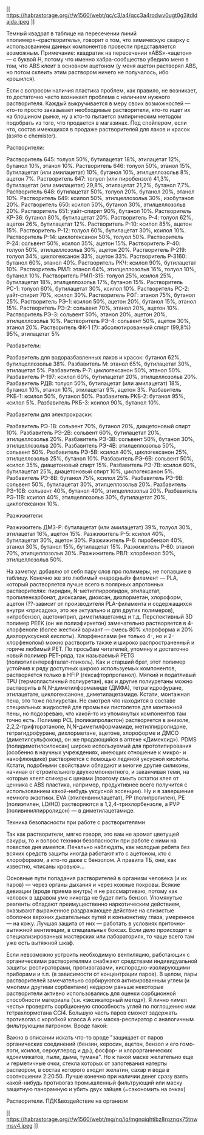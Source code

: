 [[ https://habrastorage.org/r/w1560/webt/qc/c3/a4/qcc3a4rodwv0ugt0g3itdldajda.jpeg ]]

Темный квадрат в таблице на пересечении линий «полимер»-«растворитель», говорит о том, что химическую сварку с использованием данных компонентов провести представляется возможным. Примечание: квадратик на пересечении «ABS»-«ацетон» — с буквой H, потому что именно хабра-сообщество убедило меня в том, что ABS клеит в основном ацетоном (у меня ацетон растворял ABS, но потом склеить этим раствором ничего не получалось, ибо крошился).

Если с вопросом наличия пластика проблем, как правило, не возникает, то достаточно часто возникает проблема с наличием нужного растворителя. Каждый выкручивается в меру своих возможностей — кто-то просто заказывает необходимые растворители, кто-то ищет их на блошином рынке, ну а кто-то пытается эмпирическим методом подобрать из того, что продается в магазинах. Под спойлером, если что, состав имеющихся в продаже растворителей для лаков и красок (взято с chemister).

Растворители:

Растворитель 645: толуол 50%, бутилацетат 18%, этилацетат 12%, бутанол 10%, этанол 10%.
Растворитель 646: толуол 50%, этанол 15%, бутилацетат (или амилацетат) 10%, бутанол 10%, этилцеллозольв 8%, ацетон 7%.
Растворитель 647: толуол (или пиробензол) 41,3%, бутилацетат (или амилацетат) 29,8%, этилацетат 21,2%, бутанол 7,7%.
Растворитель 648: бутилацетат 50%, толуол 20%, бутанол 20%, этанол 10%.
Растворитель 649: ксилол 50%, этилцеллозольв 30%, изобутанол 20%.
Растворитель 650: ксилол 50%, бутанол 30%, этилцеллозольв 20%.
Растворитель 651: уайт-спирит 90%, бутанол 10%.
Растворитель КР-36: бутанол 80%, бутилацетат 20%.
Растворитель Р-4: толуол 62%, ацетон 26%, бутилацетат 12%.
Растворитель Р-10: ксилол 85%, ацетон 15%.
Растворитель Р-12: толуол 60%, бутилацетат 30%, ксилол 10%.
Растворитель Р-14: циклогексанон 50%, толуол 50%.
Растворитель Р-24: сольвент 50%, ксилол 35%, ацетон 15%.
Растворитель Р-40: толуол 50%, этилцеллозольв 30%, ацетон 20%.
Растворитель Р-219: толуол 34%, циклогексанон 33%, ацетон 33%.
Растворитель Р-3160: бутанол 60%, этанол 40%.
Растворитель РКЧ: ксилол 90%, бутилацетат 10%.
Растворитель РМЛ: этанол 64%, этилцеллозольв 16%, толуол 10%, бутанол 10%.
Растворитель РМЛ-315: толуол 25%, ксилол 25%, бутилацетат 18%, этилцеллозольв 17%, бутанол 15%.
Растворитель РС-1: толуол 60%, бутилацетат 30%, ксилол 10%.
Растворитель РС-2: уайт-спирит 70%, ксилол 30%.
Растворитель РФГ: этанол 75%, бутанол 25%.
Растворитель РЭ-1: ксилол 50%, ацетон 20%, бутанол 15%, этанол 15%.
Растворитель РЭ-2: сольвент 70%, этанол 20%, ацетон 10%.
Растворитель РЭ-3: сольвент 50%, этанол 20%, ацетон 20%, этилцеллозольв 10%.
Растворитель РЭ-4: сольвент 50%, ацетон 30%, этанол 20%.
Растворитель ФК-1 (?): абсолютированный спирт (99,8%) 95%, этилацетат 5%

Разбавители:

Разбавитель для водоразбавленных лаков и красок: бутанол 62%, бутилцеллозольв 38%.
Разбавитель М: этанол 65%, бутилацетат 30%, этилацетат 5%.
Разбавитель Р-7: циклогексанон 50%, этанол 50%.
Разбавитель Р-197: ксилол 60%, бутилацетат 20%, этилцеллозольв 20%.
Разбавитель РДВ: толуол 50%, бутилацетат (или амилацетат) 18%, бутанол 10%, этанол 10%, этилацетат 9%, ацетон 3%.
Разбавитель РКБ-1: ксилол 50%, бутанол 50%.
Разбавитель РКБ-2: бутанол 95%, ксилол 5%.
Разбавитель РКБ-3: ксилол 90%, бутанол 10%.

Разбавители для электрокраски:

Разбавитель РЭ-1В: сольвент 70%, бутанол 20%, диацетоновый спирт 10%.
Разбавитель РЭ-2В: сольвент 60%, бутилацетат 20%, этилцеллозольв 20%.
Разбавитель РЭ-3В: сольвент 50%, бутанол 30%, этилцеллозольв 20%.
Разбавитель РЭ-4В: этилцеллозольв 50%, сольвент 50%.
Разбавитель РЭ-5В: ксилол 40%, циклогексанон 25%, этилцеллозольв 25%, бутанол 10%.
Разбавитель РЭ-6В: сольвент 50%, ксилол 35%, диацетоновый спирт 15%.
Разбавитель РЭ-7В: ксилол 60%, бутилацетат 25%, диацетоновый спирт 10%, циклогексанон 5%.
Разбавитель РЭ-8В: бутанол 75%, ксилол 25%.
Разбавитель РЭ-9В: сольвент 50%, бутилацетат 30%, этилцеллозольв 20%.
Разбавитель РЭ-10В: сольвент 40%, бутанол 40%, этилцеллозольв 20%.
Разбавитель РЭ-11В: ксилол 40%, этилцеллозольв 30%, бутилацетат 20%, циклогексанон 10%.

Разжижители:

Разжижитель ДМЗ-Р: бутилацетат (или амилацетат) 39%, толуол 30%, этилацетат 16%, ацетон 15%.
Разжижитель Р-5: ксилол 40%, бутилацетат 30%, ацетон 30%.
Разжижитель Р-6: пиробензол 40%, этанол 30%, бутанол 15%, бутилацетат 15%.
Разжижитель Р-60: этанол 70%, этилцеллозольв 30%.
Разжижитель РВЛ: хлорбензол 50%, этилцеллозольв 50%. 

На заметку: добавлю от себя пару слов про полимеры, не попавшие в таблицу. Конечно же это любимый «народный» филамент — PLA, который растворяется лучше всего в полярных апротонных растворителях: пиридин, N-метилпирролидон, этилацетат, пропиленкарбонат, диоксалан, диоксан, дихлорметан, хлороформ, ацетон (??-зависит от производителя PLA-филамента и содержащихся внутри «присадок», это же актуально и для других полимеров), нитробензол, ацетонитрил, диметилацетамид и т.д. Перспективный 3D полимер PEEK (он же полиэфиркетон) замечательно растворяется в 4-хлорфеноле (более жесткий вариант — смесь 80% хлороформа и 20% дихлоруксусной кислоты). Хлорфенолами (не только 4-, но и 2-хлорфенолом) можно растворить также и широко распространенный и горяче любимый PET. По просьбам читателей, упомяну и достаточно новый полимер PET-ряда, так называемый PETG (полиэтилентерефталат-гликоль). Как и старший брат, этот полимер устойчив к ряду доступных широко используемых компонентов, растворяется только в HFIP (гексафторпропанол). Мягкий и податливый TPU (термопластичный полиуретан), как и другие полиуретаны можно растворить в N,N-диметилформамиде (ДМФА), тетрагидрофуране, этилацетате, циклогексаноне, диметилацетамиде. Кстати, монтажная пена, это тоже полиуретан. Не смотрел что находится в составе специальных жидкостей для промывки пистолетов для монтажной пены, но подозреваю, что какой-то из упомянутых компонентов там точно есть. Полимер PCL (поликапролактон) растворяется в анизоле, 2,2,2-трифторэтаноле, N,N-диметилформамиде, метилпирролидоне, тетрагидрофуране, дихлорметане, ацетоне, хлороформе и ДМСО (диметилсульфоксид, он же продающийся в аптеке «Димексид»). PDMS (полидиметилсилоксан) широко используемый для прототипирования (особенно в научных учреждениях, имеющих отношение к микро- и нанофлюидике) растворяется с помощью ледяной уксусной кислоты. Кстати, подобными свойствами обладают и многие другие силиконы, начиная от строительного двухкомпонентного, и заканчивая теми, на которые клеят стикеры с ценами (поэтому смыть остатки клея от ценника с ABS пластика, например, продуктивнее всего получится с использованием какой-нибудь уксусной эссенции). Ну и в завершение немного экзотики. EVA (этиленвинилацетат), PP (полипропилен), PE (полиэтилен, LD/HD) растворяются в 1,2,4-трихлорбензоле, а PVP (поливинилпирролидон) — в диметилацетамиде.

Техника безопасности при работе с растворителями

Так как растворители, мягко говоря, это вам не аромат цветущей сакуры, то и вопрос техники безопасности при работе с ними на повестке дня имеется. Печально наблюдать, как молодые ребята без всяких средств защиты иногда работают кто с ацетоном, кто с хлороформом, а кто-то даже с бензолом. А правила ТБ, они, как известно, «писаны кровью»…

Основные пути попадания растворителей в организм человека (и их паров) — через органы дыхания и через кожные покровы. Всякие девиации (вроде приема внутрь) я не рассмартиваю, потому как человек в здравом уме никогда не будет пить бензол. Упомянутые реагенты обладают преимущественно наркотическим действием, оказывают выраженное раздражающее действие на слизистые оболочки верхних дыхательных путей и конъюнктиву глаза, умеренное — на кожу. Лучшая защита от них — работать в условиях приточно-вытяжной вентиляции, в специальных боксах. Если дело происходит в специализированных мастерских или лабораториях, то чаще всего там уже есть вытяжной шкаф.

Если невозможно устроить необходимую вентиляцию, работающих с органическими растворителями снабжают средствами индивидуальной защиты: респираторами, противогазами, кислородно-изолирующими приборами и т.п. (в зависимости от концентрации паров). В целом, пары растворителей замечательно сорбируются активированным углем (и многими другими сорбентами) недаром раньше некоторые растворители активно использовались для оценки сорбционной способности материала (т.н. «эксикаторный метод»). Я лично «имел честь» проверять сорбционную способность углей по поглощению ими тетрахлорметана CCl4. Большую часть паров сможет задержать противогаз с коробкой класса А или маска-респиратор с аналогичным фильтрующим патроном. Вроде такой:

Важно в описании искать что-то вроде "защищает от паров органических соединений (бензин, керосин, ацетон, бензол и его гомо­логи, ксилол, сероуглерод и др.), фосфор- и хлорорганических ядохимикатов, пыли, дыма, тумана". Но к такой маске желательно еще и герметичные очки, стекла которых от запотевания натерты раствором, в состав которого входит желатин, сахар и вода в соотношении 2:20:50. Лучше конечно при наличии денег сразу взять какой-нибудь противогаз промышленный фильтрующий или маску защитную панорамную и убить двух зайцев (=сэкономить на очках)


Растворители. ПДК&воздействие на организм

[[ https://habrastorage.org/r/w1560/webt/mg/nq/iq/mgnqiqhtibz8rqznqx75tnwmsv4.jpeg ]]
